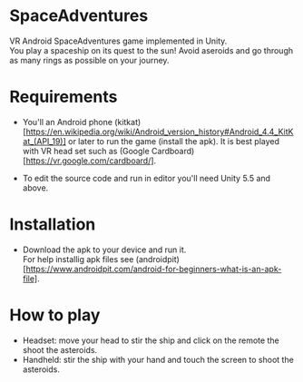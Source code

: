 # SpaceAdventures
VR Android SpaceAdventures game implemented in Unity.  
You play a spaceship on its quest to the sun!
Avoid aseroids and go through as many rings as possible on your journey.  

# Requirements
* You'll an Android phone (kitkat)[https://en.wikipedia.org/wiki/Android_version_history#Android_4.4_KitKat_(API_19)] or later to run the game (install the apk).
It is best played with VR head set such as (Google Cardboard)[https://vr.google.com/cardboard/].  

* To edit the source code and run in editor you'll need Unity 5.5 and above.

# Installation
* Download the apk to your device and run it.  
For help installig apk files see (androidpit)[https://www.androidpit.com/android-for-beginners-what-is-an-apk-file].

# How to play
* Headset: move your head to stir the ship and click on the remote the shoot the asteroids.
* Handheld: stir the ship with your hand and touch the screen to shoot the asteroids.

